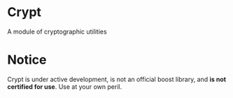 # Crypt
A module of cryptographic utilities 

# Notice

Crypt is under active development, is not an official boost library, and **is not certified for use**.
Use at your own peril.


